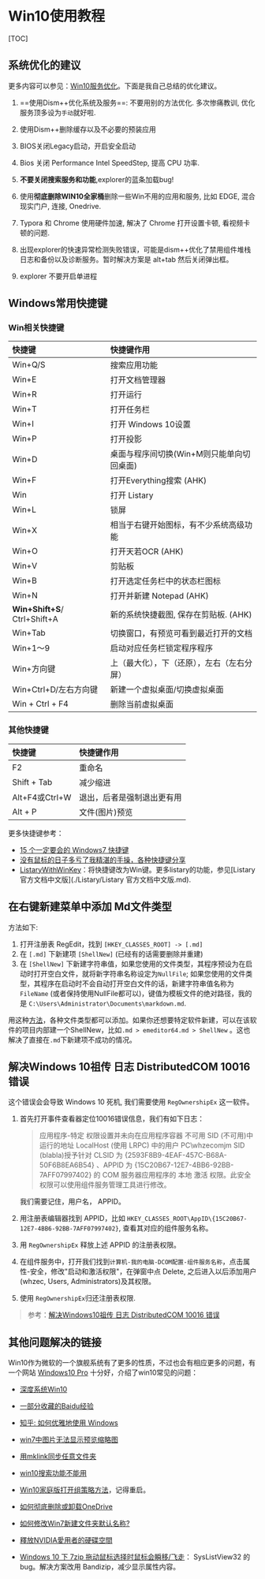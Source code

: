# Win10使用教程

[TOC]

## 系统优化的建议

更多内容可以参见：[Win10服务优化](http://www.w10zj.com/Win10xy/Win10yh_508.html)。下面是我自己总结的优化建议。

1. ==使用Dism++优化系统及服务==: 不要用别的方法优化. 多次惨痛教训, 优化服务顶多设为`手动`就好啦.

2. 使用Dism++删除缓存以及不必要的预装应用

3. BIOS关闭Legacy启动，开启安全启动

4. Bios 关闭 Performance Intel SpeedStep, 提高 CPU 功率.

5. **不要关闭搜索服务和功能**,explorer的蓝条加载bug! 

6. 使用**彻底删除WIN10全家桶**删除一些Win不用的应用和服务, 比如 EDGE, 混合现实门户, 连接, Onedrive.

7. Typora 和 Chrome 使用硬件加速, 解决了 Chrome 打开设置卡顿, 看视频卡顿的问题.

8. 出现explorer的快速异常检测失败错误，可能是dism++优化了禁用组件堆栈日志和备份以及诊断服务。暂时解决方案是 alt+tab 然后关闭弹出框。

9. explorer 不要开启单进程

   



## Windows常用快捷键

### Win相关快捷键

| 快捷键 | 快捷键作用 |
|:---|:---|
| Win+Q/S | 搜索应用功能 |
| Win+E|打开文档管理器|
| Win+R|打开运行|
| Win+T|打开任务栏|
| Win+I|打开 Windows 10设置|
| Win+P|打开投影|
| Win+D | 桌面与程序间切换(Win+M则只能单向切回桌面) |
| Win+F |打开Everything搜索 (AHK)|
| Win |打开 Listary|
| Win+L|锁屏|
| Win+X | 相当于右键开始图标，有不少系统高级功能 |
| Win+O |打开天若OCR (AHK)|
| Win+V |剪贴板|
| Win+B|打开选定任务栏中的状态栏图标|
| Win+N |打开并新建 Notepad (AHK)|
| **Win+Shift+S**/ Ctrl+Shift+A |新的系统快捷截图, 保存在剪贴板. (AHK)|
| Win+Tab|切换窗口，有预览可看到最近打开的文档|
| Win+1～9 | 启动对应任务栏锁定程序程序 |
| Win+方向键 | 上（最大化），下（还原），左右（左右分屏） |
| Win+Ctrl+D/左右方向键 | 新建一个虚拟桌面/切换虚拟桌面 |
| Win + Ctrl + F4 | 删除当前虚拟桌面 |



### 其他快捷键

| 快捷键 | 快捷键作用 |
|:---|:---|
| F2 | 重命名 |
| Shift + Tab | 减少缩进 |
| Alt+F4或Ctrl+W|退出，后者是强制退出更有用 |
| Alt + P | 文件(图片)预览 |

更多快捷键参考：

* [15 个一定要会的 Windows7 快捷键](http://www.appinn.com/windows-7-15-keyboard-shortcut/)
* [没有鼠标的日子多亏了我精湛的手操，各种快捷键分享](http://www.cnblogs.com/Wayou/p/shortcuts.html)
* [ListaryWithWinKey](https://github.com/KevinWang15/ListaryWithWinKey)：将快捷键改为Win键。更多listary的功能，参见[Listary 官方文档中文版](./Listary/Listary 官方文档中文版.md).




## 在右键新建菜单中添加 Md文件类型

方法如下:

1. 打开注册表 RegEdit，找到 `[HKEY_CLASSES_ROOT] -> [.md]`
2. 在 `[.md]` 下新建项 `[ShellNew]` (已经有的话需要删除并重建)
3. 在 `[ShellNew]` 下新建字符串值，如果您使用的文件类型，其程序预设为在启动时打开空白文件，就将新字符串名称设定为`NullFile`;  如果您使用的文件类型，其程序在启动时不会自动打开空白文件的话，新建字符串值名称为 `FileName` (或者保持使用NullFile都可以)，键值为模板文件的绝对路径，我的是 `C:\Users\Administrator\Documents\markdown.md`. 

用这种[方法](http://heiybb.com/add-cpp-tpye.hf)，各种文件类型都可以添加。如果你还想要特定软件新建，可以在该软件的项目内部建一个ShellNew，比如`.md > emeditor64.md > ShellNew` 。这也解决了直接在`.md`下新建项不成功的情况。



## 解决Windows 10祖传 日志 DistributedCOM 10016 错误

这个错误会会导致 Windows 10 死机, 我们需要使用 `RegOwnershipEx` 这一软件。

1. 首先打开事件查看器定位10016错误信息，我们有如下日志：

   > 应用程序-特定 权限设置并未向在应用程序容器 不可用 SID (不可用)中运行的地址 LocalHost (使用 LRPC) 中的用户 PC\whzecomjm SID (blabla)授予针对 CLSID 为 
   > {2593F8B9-4EAF-457C-B68A-50F6B8EA6B54}
   > 、APPID 为 
   > {15C20B67-12E7-4BB6-92BB-7AFF07997402}
   >  的 COM 服务器应用程序的 本地 激活 权限。此安全权限可以使用组件服务管理工具进行修改。

   我们需要记住，用户名， APPID。

2. 用注册表编辑器找到 APPID，比如 `HKEY_CLASSES_ROOT\AppID\{15C20B67-12E7-4BB6-92BB-7AFF07997402}`, 查看其对应的组件服务名称。

3. 用  `RegOwnershipEx` 释放上述 APPID 的注册表权限。

4. 在组件服务中，打开我们找到`计算机-我的电脑-DCOM配置-组件服务名称`，点击属性-安全，修改"启动和激活权限"，在弹窗中点 Delete, 之后进入以后添加用户(whzec, Users, Administrators)及其权限。

5. 使用  `RegOwnershipEx`归还注册表权限. 

> 参考：[解决Windows10祖传 日志 DistributedCOM 10016 错误](https://nga.178.com/read.php?tid=13817103)



## 其他问题解决的链接

Win10作为微软的一个旗舰系统有了更多的性质，不过也会有相应更多的问题，有一个网站 [Windows10 Pro](https://www.windows10.pro/category/win10-tutorial/) 十分好，介绍了win10常见的问题：

* [深度系统Win10](http://www.deepinghost.com/win10/)

* [一部分收藏的Baidu经验](http://jingyan.baidu.com/user/nuc/content?tab=favor)

* [知乎: 如何优雅地使用 Windows](https://www.zhihu.com/question/20491886)

* [win7中图片无法显示预览缩略图](http://jingyan.baidu.com/article/295430f12aeeec0c7e0050bf.html)

* [用mklink同步任意文件夹](https://wzyboy.im/post/40.html)

* [win10搜索功能不能用](https://jingyan.baidu.com/article/5552ef47e1e789518efbc941.html)

* [Win10家庭版打开组策略方法](https://jingyan.baidu.com/article/647f0115eafbb67f2148a814.html)，记得重启。

* [如何彻底删除或卸载OneDrive](https://jingyan.baidu.com/article/eb9f7b6d6c0183869364e827.html)

* [如何修改Win7新建文件夹默认名称?](https://www.kafan.cn/edu/60998064.html)

* [釋放NVIDIA愛用者的硬碟空間](https://tw.msi.com/blog/%E6%98%A5%E5%AD%A3%E5%A4%A7%E6%8E%83%E9%99%A4%EF%BC%9A%E9%87%8B%E6%94%BEnvidia%E6%84%9B%E7%94%A8%E8%80%85%E7%9A%84%E7%A1%AC%E7%A2%9F%E7%A9%BA%E9%96%93) 

* [Windows 10 下 7zip 拖动鼠标选择时鼠标会瞬移/飞走](https://www.v2ex.com/t/411282)： SysListView32 的 bug。解决方案改用 Bandizip，减少显示属性内容。

  

  






